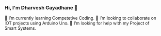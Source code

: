 ### Hi, I'm  Dharvesh Gayadhane 👋

<!--
**DharveshGayadhane/DharveshGayadhane** is a ✨ _special_ ✨ repository because its `README.md` (this file) appears on your GitHub profile.

Here are some ideas to get you started:

- 🔭 I’m currently working on ...
🌱 I’m currently learning Competetive Coding.
👯 I’m looking to collaborate on IOT projects using Arduino Uno.
🤔 I’m looking for help with my Project of Smart Systems.
- 💬 Ask me about ...
- 📫 How to reach me: ...
- 😄 Pronouns: ...
- ⚡ Fun fact: 
-->
🌱 I’m currently learning Competetive Coding.
👯 I’m looking to collaborate on IOT projects using Arduino Uno.
🤔 I’m looking for help with my Project of Smart Systems.
<!-->

